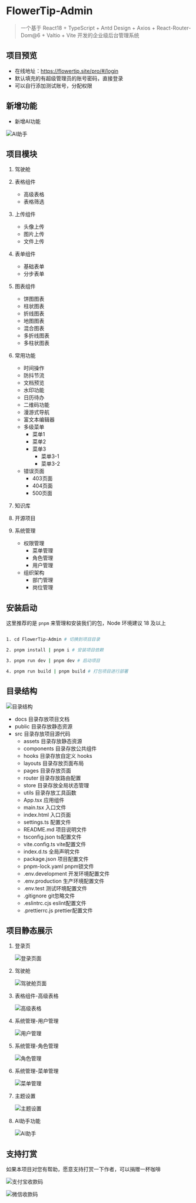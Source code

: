 # FlowerTip-Admin

> 一个基于 React18 + TypeScript + Antd Design + Axios + React-Router-Dom@6 + Valtio + Vite 开发的企业级后台管理系统

## 项目预览

- 在线地址：https://flowertip.site/pro/#/login
- 默认填充的有超级管理员的账号密码，直接登录
- 可以自行添加测试账号，分配权限

## 新增功能

 - 新增AI功能
 
 ![AI助手](docs/image-ai.png)

## 项目模块

1. 驾驶舱

2. 表格组件
   - 高级表格
   - 表格筛选

3. 上传组件
   - 头像上传
   - 图片上传
   - 文件上传

4. 表单组件
   - 基础表单
   - 分步表单

5. 图表组件
   - 饼图图表
   - 柱状图表
   - 折线图表
   - 地图图表
   - 混合图表
   - 多折线图表
   - 多柱状图表

6. 常用功能
   - 时间操作
   - 防抖节流
   - 文档预览
   - 水印功能
   - 日历待办
   - 二维码功能
   - 漫游式导航
   - 富文本编辑器
   - 多级菜单
      - 菜单1
      - 菜单2
      - 菜单3
         - 菜单3-1
         - 菜单3-2
   - 错误页面
      - 403页面
      - 404页面
      - 500页面

7. 知识库

8. 开源项目

9. 系统管理
   - 权限管理
      - 菜单管理
      - 角色管理
      - 用户管理
   - 组织架构
      - 部门管理
      - 岗位管理

## 安装启动

这里推荐的是 `pnpm` 来管理和安装我们的包，Node 环境建议 18 及以上

```bash

1. cd FlowerTip-Admin # 切换到项目目录

2. pnpm install | pnpm i # 安装项目依赖

3. pnpm run dev | pnpm dev # 启动项目

4. pnpm run build | pnpm build # 打包项目进行部署

```

## 目录结构
![目录结构](docs/image-dir.png)

- docs 目录存放项目文档
- public 目录存放静态资源
- src 目录存放项目源代码
  - assets 目录存放静态资源
  - components 目录存放公共组件
  - hooks 目录存放自定义 hooks
  - layouts 目录存放页面布局
  - pages 目录存放页面
  - router 目录存放路由配置
  - store 目录存放全局状态管理
  - utils 目录存放工具函数
  - App.tsx 应用组件
  - main.tsx 入口文件
  - index.html 入口页面
  - settings.ts 配置文件
  - README.md 项目说明文件
  - tsconfig.json ts配置文件
  - vite.config.ts vite配置文件
  - index.d.ts 全局声明文件
  - package.json 项目配置文件
  - pnpm-lock.yaml pnpm锁文件
  - .env.development 开发环境配置文件
  - .env.production 生产环境配置文件
  - .env.test 测试环境配置文件
  - .gitignore git忽略文件
  - .eslintrc.cjs eslint配置文件
  - .prettierrc.js prettier配置文件

## 项目静态展示

1. 登录页

   ![登录页面](docs/image.png)

2. 驾驶舱

    ![驾驶舱页面](docs/imageimage.png)

3. 表格组件-高级表格

   ![高级表格](docs/image-table.png)

4. 系统管理-用户管理

   ![用户管理](docs/image-2.png)

5. 系统管理-角色管理

   ![角色管理](docs/image-3.png)

6. 系统管理-菜单管理

   ![菜单管理](docs/image-4.png)

7. 主题设置

   ![主题设置](docs/image-5.png)

8. AI助手功能

   ![AI助手](docs/image-ai.png)

## 支持打赏

如果本项目对您有帮助，愿意支持打赏一下作者，可以捐赠一杯咖啡

![支付宝收款码](docs/image-9.png)

![微信收款码](docs/image-8.png)
